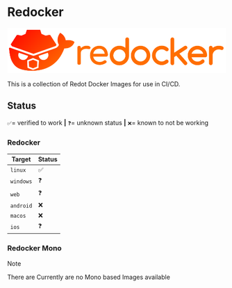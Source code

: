 # Redocker
![Redocker Logo](./logo.svg)

This is a collection of Redot Docker Images for use in CI/CD.

## Status
`✅`= verified to work  **|**  `❓`= unknown status  **|**  `❌`= known to not be working

### Redocker
| Target | Status |
|-----------|-----|
| `linux`   | ✅  |
| `windows` | ❓  |
| `web`     | ❓  |
| `android` | ❌  |
| `macos`   | ❌  |
| `ios`     | ❓  |

### Redocker Mono

> [!NOTE]
> There are Currently are no Mono based Images available
